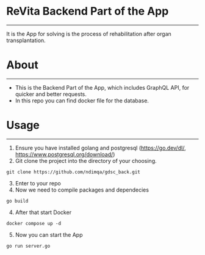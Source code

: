 # ReVita Backend Part of the App
___
It is the App for solving is the process of rehabilitation after organ 
transplantation.

# About
___
* This is the Backend Part of the App, which includes GraphQL API, for quicker 
and better requests.
* In this repo you can find docker file for the database.
# Usage
___
1. Ensure you have installed golang and postgresql (https://go.dev/dl/, https://www.postgresql.org/download/)
2. Git clone the project into the directory of your choosing.
```
git clone https://github.com/ndimqa/gdsc_back.git 
```
3. Enter to your repo
4. Now we need to compile packages and dependecies
```
go build
```
4. After that start Docker
```
docker compose up -d
``` 
5. Now you can start the App
```
go run server.go 
```
